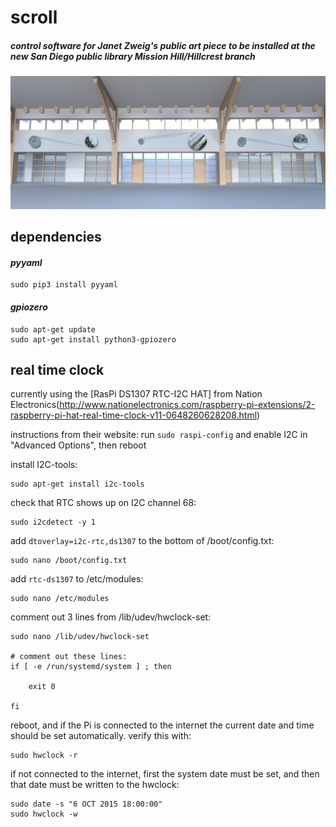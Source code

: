 # scroll
##### control software for Janet Zweig's public art piece to be installed at the new San Diego public library Mission Hill/Hillcrest branch

![scrolls](scrolls.jpg)

## dependencies
#### *pyyaml*
```
sudo pip3 install pyyaml
```

#### *gpiozero*
```
sudo apt-get update
sudo apt-get install python3-gpiozero
```

## real time clock
currently using the [RasPi DS1307 RTC-I2C HAT] from Nation Electronics(http://www.nationelectronics.com/raspberry-pi-extensions/2-raspberry-pi-hat-real-time-clock-v11-0648260628208.html)

instructions from their website:
run ```sudo raspi-config``` and enable I2C in "Advanced Options", then reboot

install I2C-tools:
```
sudo apt-get install i2c-tools
```

check that RTC shows up on I2C channel 68:
```
sudo i2cdetect -y 1
```

add ```dtoverlay=i2c-rtc,ds1307``` to the bottom of /boot/config.txt:
```
sudo nano /boot/config.txt
```

add ```rtc-ds1307``` to /etc/modules:
```
sudo nano /etc/modules
```

comment out 3 lines from /lib/udev/hwclock-set:
```
sudo nano /lib/udev/hwclock-set

# comment out these lines:
if [ -e /run/systemd/system ] ; then

    exit 0

fi
```

reboot, and if the Pi is connected to the internet the current date and time should be set automatically. verify this with:
```
sudo hwclock -r
```

if not connected to the internet, first the system date must be set, and then that date must be written to the hwclock:
```
sudo date -s "6 OCT 2015 18:00:00"
sudo hwclock -w
```
